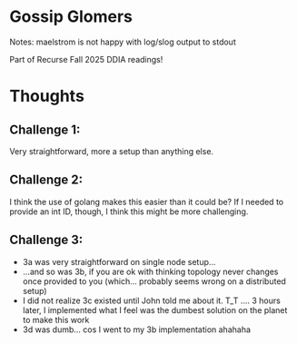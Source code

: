 # Gossip Glomers 

Notes: maelstrom is not happy with log/slog output to stdout

Part of Recurse Fall 2025 DDIA readings!

# Thoughts

## Challenge 1: 

Very straightforward, more a setup than anything else.

## Challenge 2: 

I think the use of golang makes this easier than it could be? If I needed to provide an int ID, though, I think this might be more challenging.

## Challenge 3: 

- 3a was very straightforward on single node setup...
- ...and so was 3b, if you are ok with thinking topology never changes once provided to you (which... probably seems wrong on a distributed setup)
- I did not realize 3c existed until John told me about it. T_T .... 3 hours later, I implemented what I feel was the dumbest solution on the planet to make this work
- 3d was dumb... cos I went to my 3b implementation ahahaha

